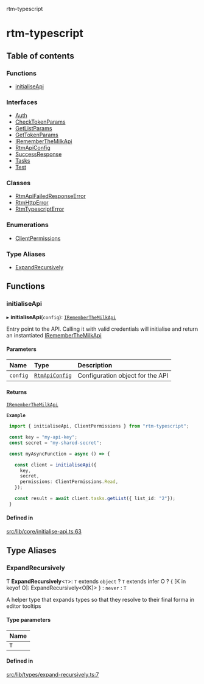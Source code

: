 rtm-typescript

# rtm-typescript

## Table of contents

### Functions

- [initialiseApi](README.md#initialiseapi)

### Interfaces

- [Auth](interfaces/Auth.md)
- [CheckTokenParams](interfaces/CheckTokenParams.md)
- [GetListParams](interfaces/GetListParams.md)
- [GetTokenParams](interfaces/GetTokenParams.md)
- [IRememberTheMilkApi](interfaces/IRememberTheMilkApi.md)
- [RtmApiConfig](interfaces/RtmApiConfig.md)
- [SuccessResponse](interfaces/SuccessResponse.md)
- [Tasks](interfaces/Tasks.md)
- [Test](interfaces/Test.md)

### Classes

- [RtmApiFailedResponseError](classes/RtmApiFailedResponseError.md)
- [RtmHttpError](classes/RtmHttpError.md)
- [RtmTypescriptError](classes/RtmTypescriptError.md)

### Enumerations

- [ClientPermissions](enums/ClientPermissions.md)

### Type Aliases

- [ExpandRecursively](README.md#expandrecursively)

## Functions

### initialiseApi

▸ **initialiseApi**(`config`): [`IRememberTheMilkApi`](interfaces/IRememberTheMilkApi.md)

Entry point to the API. Calling it with valid credentials will initialise and return an instantiated [IRememberTheMilkApi](interfaces/IRememberTheMilkApi.md)

#### Parameters

| Name | Type | Description |
| :------ | :------ | :------ |
| `config` | [`RtmApiConfig`](interfaces/RtmApiConfig.md) | Configuration object for the API |

#### Returns

[`IRememberTheMilkApi`](interfaces/IRememberTheMilkApi.md)

**`Example`**

```TypeScript
 import { initialiseApi, ClientPermissions } from "rtm-typescript";

 const key = "my-api-key";
 const secret = "my-shared-secret";

 const myAsyncFunction = async () => {

   const client = initialiseApi({
     key,
     secret,
     permissions: ClientPermissions.Read,
   });

   const result = await client.tasks.getList({ list_id: "2"});
 }
```

#### Defined in

[src/lib/core/initialise-api.ts:63](https://github.com/benwainwright/rtm-typescript/blob/566fc76/src/lib/core/initialise-api.ts#L63)

## Type Aliases

### ExpandRecursively

Ƭ **ExpandRecursively**\<`T`\>: `T` extends `object` ? `T` extends infer O ? \{ [K in keyof O]: ExpandRecursively\<O[K]\> } : `never` : `T`

A helper type that expands types so that they resolve to their final forma
in editor tooltips

#### Type parameters

| Name |
| :------ |
| `T` |

#### Defined in

[src/lib/types/expand-recursively.ts:7](https://github.com/benwainwright/rtm-typescript/blob/566fc76/src/lib/types/expand-recursively.ts#L7)

